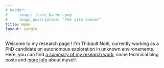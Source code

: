 ```yaml
---
# header:
#     image: /site_banner.png
#     image_description: "The site banner"
title: Home
layout: single
---
```


Welcome to my research page ! I'm Thibault Noël, currently working as a PhD candidate on autonomous exploration in unknown environements.
Here, you can find [a summary of my research work](/publications/), some technical blog posts and [more info](/about/) about myself. 